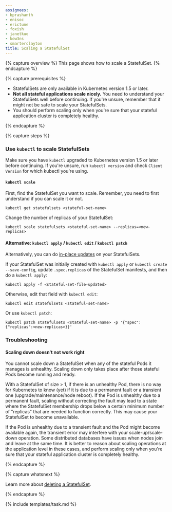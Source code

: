 ```yaml
---
assignees:
- bprashanth
- enisoc
- erictune
- foxish
- janetkuo
- kow3ns
- smarterclayton
title: Scaling a StatefulSet
---
```


{% capture overview %}
This page shows how to scale a StatefulSet.
{% endcapture %}

{% capture prerequisites %}

* StatefulSets are only available in Kubernetes version 1.5 or later. 
* **Not all stateful applications scale nicely.** You need to understand your StatefulSets well before continuing. If you're unsure, remember that it might not be safe to scale your StatefulSets. 
* You should perform scaling only when you're sure that your stateful application
  cluster is completely healthy.

{% endcapture %}

{% capture steps %}

### Use `kubectl` to scale StatefulSets

Make sure you have `kubectl` upgraded to Kubernetes version 1.5 or later before
continuing. If you're unsure, run `kubectl version` and check `Client Version`
for which kubectl you're using.

#### `kubectl scale`

First, find the StatefulSet you want to scale. Remember, you need to first understand if you can scale it or not. 

```shell
kubectl get statefulsets <stateful-set-name>
```

Change the number of replicas of your StatefulSet:

```shell
kubectl scale statefulsets <stateful-set-name> --replicas=<new-replicas>
```

#### Alternative: `kubectl apply` / `kubectl edit` / `kubectl patch`

Alternatively, you can do [in-place updates](/docs/user-guide/managing-deployments/#in-place-updates-of-resources) on your StatefulSets. 

If your StatefulSet was initially created with `kubectl apply` or `kubectl create --save-config`, 
update `.spec.replicas` of the StatefulSet manifests, and then do a `kubectl apply`:

```shell 
kubectl apply -f <stateful-set-file-updated>
```

Otherwise, edit that field with `kubectl edit`:

```shell 
kubectl edit statefulsets <stateful-set-name>
```

Or use `kubectl patch`:

```shell 
kubectl patch statefulsets <stateful-set-name> -p '{"spec":{"replicas":<new-replicas>}}'
```

### Troubleshooting

#### Scaling down doesn't not work right

You cannot scale down a StatefulSet when any of the stateful Pods it manages is unhealthy. Scaling down only takes place
after those stateful Pods become running and ready. 

With a StatefulSet of size > 1, if there is an unhealthy Pod, there is no way 
for Kubernetes to know (yet) if it is due to a permanent fault or a transient
one (upgrade/maintenance/node reboot). If the Pod is unhealthy due to a permanent fault, scaling
without correcting the fault may lead to a state where the StatefulSet membership
drops below a certain minimum number of "replicas" that are needed to function
correctly. This may cause your StatefulSet to become unavailable.

If the Pod is unhealthy due to a transient fault and the Pod might become available again,
the transient error may interfere with your scale-up/scale-down operation. Some distributed
databases have issues when nodes join and leave at the same time. It is better
to reason about scaling operations at the application level in these cases, and
perform scaling only when you're sure that your stateful application cluster is
completely healthy. 


{% endcapture %}

{% capture whatsnext %}

Learn more about [deleting a StatefulSet](/docs/tasks/manage-stateful-set/deleting-a-statefulset/).

{% endcapture %}

{% include templates/task.md %}
